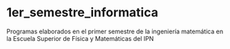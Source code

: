 # 1er_semestre_informatica
Programas elaborados en el primer semestre de la ingeniería matemática en la Escuela Superior de Física y Matemáticas del IPN
